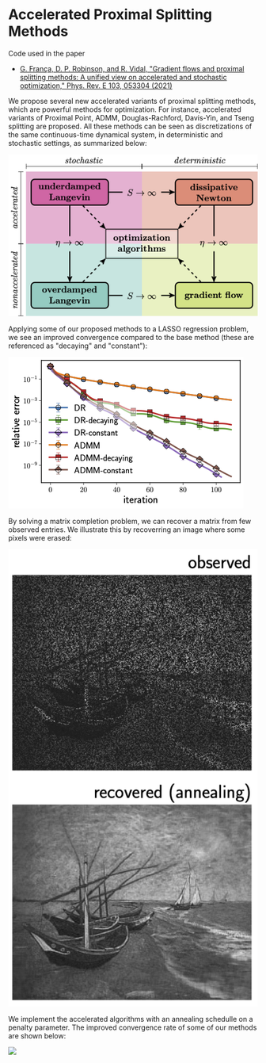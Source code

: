 # Accelerated Proximal Splitting Methods

Code used in the paper
* [G. França, D. P. Robinson, and R. Vidal, "Gradient flows and proximal splitting methods: A unified view on accelerated and stochastic optimization," Phys. Rev. E 103, 053304 (2021)](https://journals.aps.org/pre/abstract/10.1103/PhysRevE.103.053304)

We propose several new accelerated variants of proximal splitting methods, which are powerful methods for optimization.
For instance, accelerated variants of Proximal Point, ADMM, Douglas-Rachford, Davis-Yin, and Tseng splitting are proposed.
All these methods can be seen as discretizations of the same continuous-time dynamical system, in deterministic and
stochastic settings, as summarized below:

![](https://github.com/guisf/accelerated_proximal_splitting/blob/main/figs/diagram.png)

Applying some of our proposed methods to a LASSO regression problem, we see an improved convergence
compared to the base method (these are referenced as "decaying" and "constant"):

![](https://github.com/guisf/accelerated_proximal_splitting/blob/main/figs/lasso2.png)

By solving a matrix completion problem, we can recover a matrix from few observed entries.
We illustrate this by recoverring an image where some pixels were erased:

![](https://github.com/guisf/accelerated_proximal_splitting/blob/main/figs/boats_copy.png)

We implement the accelerated algorithms with an annealing schedulle on a penalty parameter. The improved convergence rate
of some of our methods are shown below:

![](https://github.com/guisf/accelerated_proximal_splitting/blob/main/figs/boats_annealing.png)


